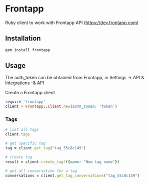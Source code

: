 # Frontapp

Ruby client to work with Frontapp API (https://dev.frontapp.com)

## Installation

```Bash
gem install frontapp
```

## Usage

The auth_token can be obtained from Frontapp, in Settings -> API & Integrations -& API

Create a Frontapp client
```ruby
require 'frontapp'
client = Frontapp::Client.new(auth_token: 'token') 
```

### Tags
```ruby
# list all tags
client.tags

# get specific tag
tag = client.get_tag("tag_55c8c149")

# create tag
result = client.create_tag!({name: "New tag name"})

# get all conversation for a tag
conversations = client.get_tag_conversations("tag_55c8c149")
```